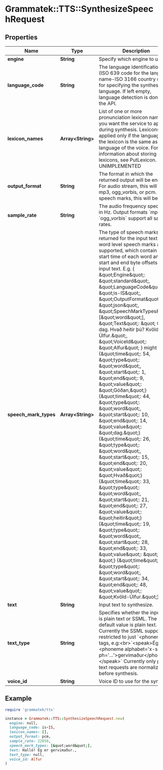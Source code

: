 # Grammatek::TTS::SynthesizeSpeechRequest

## Properties

| Name | Type | Description | Notes |
| ---- | ---- | ----------- | ----- |
| **engine** | **String** | Specify which engine to use | [optional] |
| **language_code** | **String** | The language identification tag (ISO 639 code for the language name-ISO 3166 country code) for specifying the synthesis language. If left empty, language detection is done by the API. | [optional] |
| **lexicon_names** | **Array&lt;String&gt;** | List of one or more pronunciation lexicon names you want the service to apply during synthesis. Lexicons are applied only if the language of the lexicon is the same as the language of the voice. For information about storing lexicons, see PutLexicon. UNIMPLEMENTED | [optional] |
| **output_format** | **String** | The format in which the returned output will be encoded. For audio stream, this will be mp3, ogg_vorbis, or pcm. For speech marks, this will be json.  |  |
| **sample_rate** | **String** | The audio frequency specified in Hz. Output formats &#x60;mp3&#x60; and &#x60;ogg_vorbis&#x60; support all sample rates.  | [optional] |
| **speech_mark_types** | **Array&lt;String&gt;** | The type of speech marks returned for the input text.  Only word level speech marks are supported, which contain the start time of each word and their start and end byte offsets in the input text. E.g.      {      \&quot;Engine\&quot;: \&quot;standard\&quot;,      \&quot;LanguageCode\&quot;: \&quot;is-IS\&quot;,      \&quot;OutputFormat\&quot;: \&quot;json\&quot;,      \&quot;SpeechMarkTypes\&quot;: [\&quot;word\&quot;],      \&quot;Text\&quot;: \&quot; Góðan, dag. Hvað heitir þú? Kvöld-Úlfur.\&quot;,      \&quot;VoiceId\&quot;: \&quot;Alfur\&quot;     }  might return      {\&quot;time\&quot;: 54, \&quot;type\&quot;: \&quot;word\&quot;, \&quot;start\&quot;: 1, \&quot;end\&quot;: 9, \&quot;value\&quot;: \&quot;Góðan,\&quot;}     {\&quot;time\&quot;: 44, \&quot;type\&quot;: \&quot;word\&quot;, \&quot;start\&quot;: 10, \&quot;end\&quot;: 14, \&quot;value\&quot;: \&quot;dag.\&quot;}     {\&quot;time\&quot;: 26, \&quot;type\&quot;: \&quot;word\&quot;, \&quot;start\&quot;: 15, \&quot;end\&quot;: 20, \&quot;value\&quot;: \&quot;Hvað\&quot;}     {\&quot;time\&quot;: 33, \&quot;type\&quot;: \&quot;word\&quot;, \&quot;start\&quot;: 21, \&quot;end\&quot;: 27, \&quot;value\&quot;: \&quot;heitir\&quot;}     {\&quot;time\&quot;: 19, \&quot;type\&quot;: \&quot;word\&quot;, \&quot;start\&quot;: 28, \&quot;end\&quot;: 33, \&quot;value\&quot;: \&quot;þú?\&quot;}     {\&quot;time\&quot;: 88, \&quot;type\&quot;: \&quot;word\&quot;, \&quot;start\&quot;: 34, \&quot;end\&quot;: 48, \&quot;value\&quot;: \&quot;Kvöld-Úlfur.\&quot;}   | [optional] |
| **text** | **String** | Input text to synthesize. |  |
| **text_type** | **String** | Specifies whether the input text is plain text or SSML. The default value is plain text.   Currently the SSML support is restricted to just &#x60;&lt;phoneme&gt;&#x60; tags, e.g:&lt;br&gt;&#x60;&lt;speak&gt;Ég er &lt;phoneme alphabet&#x3D;&#39;x-sampa&#39; ph&#x3D;&#39;...&#39;&gt;gervimaður&lt;/phoneme&gt;&lt;/speak&gt;&#x60;  Currently only plain text requests are normalized before synthesis. | [optional] |
| **voice_id** | **String** | Voice ID to use for the synthesis |  |

## Example

```ruby
require 'grammatek/tts'

instance = Grammatek::TTS::SynthesizeSpeechRequest.new(
  engine: null,
  language_code: is-IS,
  lexicon_names: [],
  output_format: pcm,
  sample_rate: 22050,
  speech_mark_types: [&quot;word&quot;],
  text: Halló! Ég er gervimaður.,
  text_type: null,
  voice_id: Alfur
)
```

